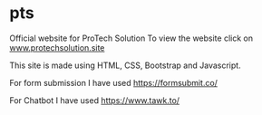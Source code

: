 # pts
Official website for ProTech Solution 
To view the website click on www.protechsolution.site



This site is made using HTML, CSS, Bootstrap and Javascript.

For form submission I have used https://formsubmit.co/

For Chatbot I have used https://www.tawk.to/

